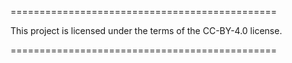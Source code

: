 ==============================================

This project is licensed under the terms of the CC-BY-4.0 license.

==============================================
